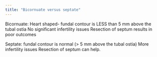 ```yaml
---
title: "Bicornuate versus septate"
---
```

Bicornuate: 
Heart shaped- fundal contour is LESS than 5 mm above the tubal ostia
No significant infertility issues
Resection of septum results in poor outcomes

Septate: fundal contour is normal (&gt; 5 mm above the tubal ostia)
More infertility issues
Resection of septum can help.

